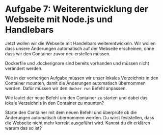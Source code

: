 # Aufgabe 7: Weiterentwicklung der Webseite mit Node.js und Handlebars

Jetzt wollen wir die Webseite mit Handelbars weiterentwickeln. Wir wollen dass unsere Änderungen automatisch auf der Webseite erscheinen, ohne dass wir den Container zuvor neu erstellen müssen.

Dockerfile und .dockerignore sind bereits vorhanden und müssen nicht verändert werden.

Wie in der vorherigen Aufgabe müssen wir unser lokales Verzeichnis in den Container mounten, damit die Änderungen automatisch übernommen werden. Dafür müssen wir den `docker run` Befehl anpassen.

Wie lautet der neue Befehl um den Container zu starten und dabei das lokale Verzeichnis in den Container zu mounten?

Starte den Container mit dem neuen Befehl und überprüfe ob die Änderungen automatisch übernommen werden. Du wirst feststellen, dass die Webseite nicht mehr korrekt ausgeführt wird. Kannst du dir erklären warum das so ist?
